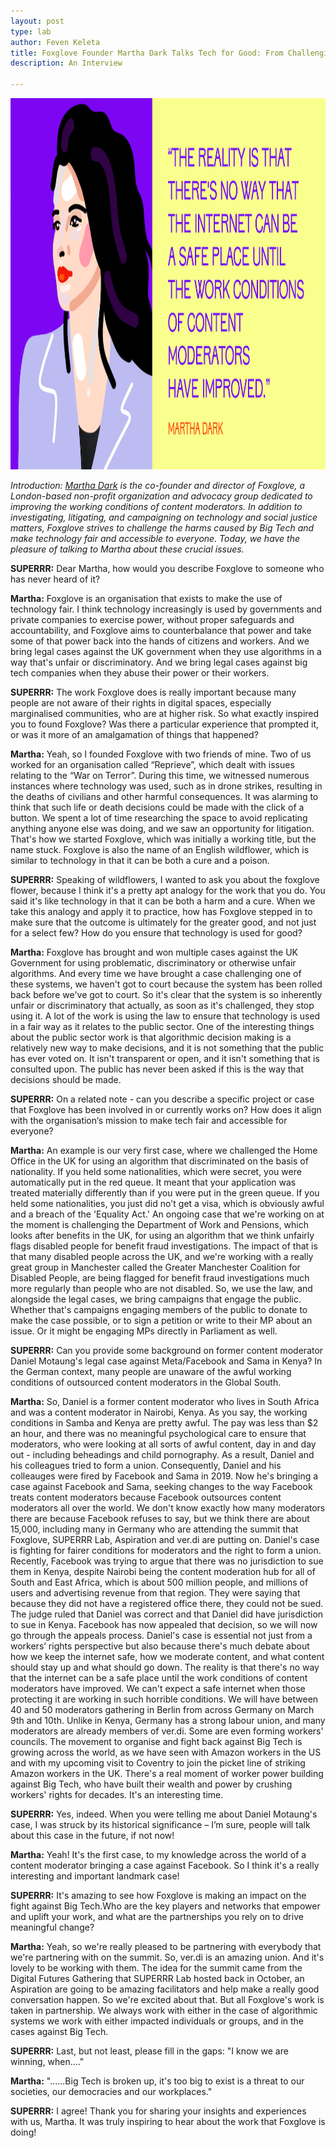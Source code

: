 ```yaml
---
layout: post
type: lab
author: Feven Keleta
title: Foxglove Founder Martha Dark Talks Tech for Good: From Challenging Big Tech Workplace Abuse to Making Tech Accessible for All 
description: An Interview 

---
```


<img src="/assets/img/blog/Martha Dark Quote small.png" alt="Illustration of Martha Dark" width="1056" height="594">
<p><em>Introduction: <a href="https://www.foxglove.org.uk/who-we-are/people/martha-dark-director/"> Martha Dark</a> is the co-founder and director of Foxglove, a London-based non-profit organization and advocacy group dedicated to improving the working conditions of content moderators. In addition to investigating, litigating, and campaigning on technology and social justice matters, Foxglove strives to challenge the harms caused by Big Tech and make technology fair and accessible to everyone. Today, we have the pleasure of talking to Martha about these crucial issues.</em></p>


<p><b>SUPERRR:</b> Dear Martha, how would you describe Foxglove to someone who has never heard of it?</p>

<p><b>Martha:</b> Foxglove is an organisation that exists to make the use of technology fair. I think technology increasingly is used by governments and private companies to exercise power, without proper safeguards and accountability, and Foxglove aims to counterbalance that power and take some of that power back into the hands of citizens and workers. And we bring legal cases against the UK government when they use algorithms in a way that's unfair or discriminatory. And we bring legal cases against big tech companies when they abuse their power or their workers.</p>

<p><b>SUPERRR:</b> The work Foxglove does is really important because many people are not aware of their rights in digital spaces, especially marginalised communities, who are at higher risk. So what exactly inspired you to found Foxglove? Was there a particular experience that prompted it, or was it more of an amalgamation of things that happened?</p>

<p><b>Martha:</b> Yeah, so I founded Foxglove with two friends of mine. Two of us worked for an organisation called “Reprieve”, which dealt with issues relating to the “War on Terror”. During this time, we witnessed numerous instances where technology was used, such as in drone strikes, resulting in the deaths of civilians and other harmful consequences. It was alarming to think that such life or death decisions could be made with the click of a button. We spent a lot of time researching the space to avoid replicating anything anyone else was doing, and we saw an opportunity for litigation. That's how we started Foxglove, which was initially a working title, but the name stuck. Foxglove is also the name of an English wildflower, which is similar to technology in that it can be both a cure and a poison.</p>

<p><b>SUPERRR:</b> Speaking of wildflowers, I wanted to ask you about the foxglove flower, because I think it's a pretty apt analogy for the work that you do. You said it's like technology in that it can be both a harm and a cure. When we take this analogy and apply it to practice, how has Foxglove stepped in to make sure that the outcome is ultimately for the greater good, and not just for a select few? How do you ensure that technology is used for good?</p>

<p><b>Martha:</b> Foxglove has brought and won multiple cases against the UK Government for using problematic, discriminatory or otherwise unfair algorithms. And every time we have brought a case challenging one of these systems, we haven't got to court because the system has been rolled back before we've got to court. So it's clear that the system is so inherently unfair or discriminatory that actually, as soon as it's challenged, they stop using it.
A lot of the work is using the law to ensure that technology is used in a fair way as it relates to the public sector. One of the interesting things about the public sector work is that algorithmic decision making is a relatively new way to make decisions, and it is not something that the public has ever voted on. It isn't transparent or open, and it isn't something that is consulted upon. The public has never been asked if this is the way that decisions should be made.</p>

<p><b>SUPERRR:</b> On a related note -  can you describe a specific project or case that Foxglove has been involved in or currently works on? How does it align with the organisation‘s mission to make tech fair and accessible for everyone?</p>

<p><b>Martha:</b> An example is our very first case, where we challenged the Home Office in the UK for using an algorithm that discriminated on the basis of nationality. If you held some nationalities, which were secret, you were automatically put in the red queue. It meant that your application was treated materially differently than if you were put in the green queue. If you held some nationalities, you just did no't get a visa, which is obviously awful and a breach of the 'Equality Act.'
An ongoing case that we're working on at the moment is challenging the Department of Work and Pensions, which looks after benefits in the UK, for using an algorithm that we think unfairly flags disabled people for benefit fraud investigations. The impact of that is that many disabled people across the UK, and we're working with a really great group in Manchester called the Greater Manchester Coalition for Disabled People, are being flagged for benefit fraud investigations much more regularly than people who are not disabled.
So, we use the law, and alongside the legal cases, we bring campaigns that engage the public. Whether that's campaigns engaging members of the public to donate to make the case possible, or to sign a petition or write to their MP about an issue. Or it might be engaging MPs directly in Parliament as well.</p>

<p><b>SUPERRR:</b> Can you provide some background on former content moderator Daniel Motaung's legal case against Meta/Facebook and Sama in Kenya? In the German context, many people are unaware of the awful working conditions of outsourced content moderators in the Global South.</p>

<p><b>Martha:</b> So, Daniel is a former content moderator who lives in South Africa and was a content moderator in Nairobi, Kenya. As you say, the working conditions in Samba and Kenya are pretty awful. The pay was less than $2 an hour, and there was no meaningful psychological care to ensure that moderators, who were looking at all sorts of awful content, day in and day out -  including beheadings and child pornography. As a result, Daniel and his colleagues tried to form a union. Consequently, Daniel and his colleauges were fired by Facebook and Sama in 2019. Now he's bringing a case against Facebook and Sama, seeking changes to the way Facebook treats content moderators because Facebook outsources content moderators all over the world. We don't know exactly how many moderators there are because Facebook refuses to say, but we think there are about 15,000, including many in Germany who are attending the summit that Foxglove, SUPERRR Lab, Aspiration and ver.di are putting on.
Daniel's case is fighting for fairer conditions for moderators and the right to form a union. Recently, Facebook was trying to argue that there was no jurisdiction to sue them in Kenya, despite Nairobi being the content moderation hub for all of South and East Africa, which is about 500 million people, and millions of users and advertising revenue from that region. They were saying that because they did not have a registered office there, they could not be sued. The judge ruled that Daniel was correct and that Daniel did have jurisdiction to sue in Kenya. Facebook has now appealed that decision, so we will now go through the appeals process. Daniel's case is essential not just from a workers’ rights perspective but also because there's much debate about how we keep the internet safe, how we moderate content, and what content should stay up and what should go down. The reality is that there's no way that the internet can be a safe place until the work conditions of content moderators have improved. We can't expect a safe internet when those protecting it are working in such horrible conditions.
We will have between 40 and 50 moderators gathering in Berlin from across Germany on March 9th and 10th. Unlike in Kenya, Germany has a strong labour union, and many moderators are already members of ver.di. Some are even forming workers' councils. The movement to organise and fight back against Big Tech is growing across the world, as we have seen with Amazon workers in the US and with my upcoming visit to Coventry to join the picket line of striking Amazon workers in the UK. There's a real moment of worker power building against Big Tech, who have built their wealth and power by crushing workers' rights for decades. It's an interesting time.</p>

<p><b>SUPERRR:</b> Yes, indeed. When you were telling me about Daniel Motaung's case, I was struck by its historical significance – I’m sure, people will talk about this case in the future, if not now!</p>

<p><b>Martha:</b> Yeah! It's the first case, to my knowledge across the world of a content moderator bringing a case against Facebook. So I think it's a really interesting and important landmark case!</p>

<p><b>SUPERRR:</b> It's amazing to see how Foxglove is making an impact on the fight against Big Tech.Who are the key players and networks that empower and uplift your work, and what are the partnerships you rely on to drive meaningful change?
</p>

<p><b>Martha:</b> Yeah, so we're really pleased to be partnering with everybody that we're partnering with on the summit. So, ver.di is an amazing union. And it's lovely to be working with them. The idea for the summit came from the Digital Futures Gathering that SUPERRR Lab hosted back in October, an Aspiration are going to be amazing facilitators and help make a really good conversation happen. So we're excited about that. But all Foxglove's work is taken in partnership. We always work with either in the case of algorithmic systems we work with either impacted individuals or groups, and in the cases against Big Tech.</p>

<p><b>SUPERRR:</b> Last, but not least, please fill in the gaps: "I know we are winning, when...."</p>

<p><b>Martha:</b> "......Big Tech is broken up, it's too big to exist is a threat to our societies, our democracies and our workplaces."</p>


<p><b>SUPERRR:</b> I agree! Thank you for sharing your insights and experiences with us, Martha. It was truly inspiring to hear about the work that Foxglove is doing!</p>
